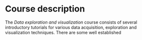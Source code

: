 # Course description

The *Data exploration and visualization* course consists of several introductory tutorials for various data acquisition, exploration and visualization techniques. 
There are some well established 
